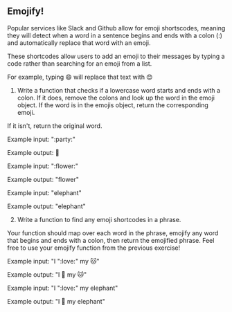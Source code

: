 ## Emojify!  
  
Popular services like Slack and Github allow for emoji shortscodes, meaning they will detect when a word in a sentence begins and ends with a colon (:) and automatically replace that word with an emoji.   
  
These shortcodes allow users to add an emoji to their messages by typing a code rather than searching for an emoji from a list.   
  
For example, typing :smile: will replace that text with 😊  
  
1. Write a function that checks if a lowercase word starts and ends with a colon. If it does, remove the colons and look up the word in the emoji object. If the word is in the emojis object, return the corresponding emoji.  
  
If it isn't, return the original word.  
  
Example input: ":party:"  
  
Example output: 🎉  
  
Example input: ":flower:"  
  
Example output: "flower"  
  
Example input: "elephant"  
  
Example output: "elephant"  
  
2. Write a function to find any emoji shortcodes in a phrase.  
     
Your function should map over each word in the phrase, emojify any word that begins and ends with a colon, then return the emojified phrase. Feel free to use your emojify function from the previous exercise!  
  
Example input: "I ":love:" my :cat:"  
  
Example output: "I 💜 my 🐱"  
  
Example input: "I ":love:" my elephant"  
  
Example output: "I 💜 my elephant"
